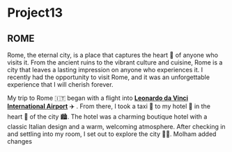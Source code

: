 # Project13


## ROME
Rome, the eternal city, is a place that captures the heart 💙 of anyone who visits it. From the ancient ruins to the vibrant culture and cuisine, Rome is a city that leaves a lasting impression on anyone who experiences it. I recently had the opportunity to visit Rome, and it was an unforgettable experience that I will cherish forever.

My trip to Rome 🇮🇹 began with a flight into **[Leonardo da Vinci International Airport](https://www.adr.it/web/aeroporti-di-roma-en)** ✈️ . From there, I took a taxi 🚕 to my hotel 🏨 in the heart 🖤 of the city 🏙️. The hotel was a charming boutique hotel with a classic Italian design and a warm, welcoming atmosphere. After checking in and settling into my room, I set out to explore the city 🚶‍♂️.
Molham added changes

